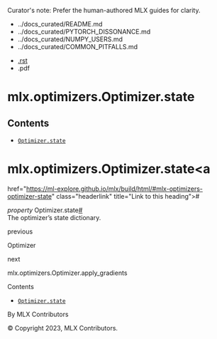 Curator's note: Prefer the human-authored MLX guides for clarity.
- ../docs_curated/README.md
- ../docs_curated/PYTORCH_DISSONANCE.md
- ../docs_curated/NUMPY_USERS.md
- ../docs_curated/COMMON_PITFALLS.md


<div id="main-content" class="bd-main" role="main">

<div class="sbt-scroll-pixel-helper">

</div>

<div class="bd-content">

<div class="bd-article-container">

<div class="bd-header-article d-print-none">

<div class="header-article-items header-article__inner">

<div class="header-article-items__start">

<div class="header-article-item">

<span class="fa-solid fa-bars"></span>

</div>

</div>

<div class="header-article-items__end">

<div class="header-article-item">

<div class="article-header-buttons">

<a href="https://github.com/ml-explore/mlx"
class="btn btn-sm btn-source-repository-button"
data-bs-placement="bottom" data-bs-toggle="tooltip" target="_blank"
title="Source repository"><span class="btn__icon-container"> <em></em>
</span></a>

<div class="dropdown dropdown-download-buttons">

- <a
  href="https://ml-explore.github.io/mlx/build/html/_sources/python/optimizers/_autosummary/mlx.optimizers.Optimizer.state.rst"
  class="btn btn-sm btn-download-source-button dropdown-item"
  data-bs-placement="left" data-bs-toggle="tooltip" target="_blank"
  title="Download source file"><span class="btn__icon-container">
  <em></em> </span> <span class="btn__text-container">.rst</span></a>
- <span class="btn__icon-container"> </span>
  <span class="btn__text-container">.pdf</span>

</div>

<span class="btn__icon-container"> </span>

<span class="fa-solid fa-list"></span>

</div>

</div>

</div>

</div>

</div>

<div id="jb-print-docs-body" class="onlyprint">

# mlx.optimizers.Optimizer.state

<div id="print-main-content">

<div id="jb-print-toc">

<div>

## Contents

</div>

- <a
  href="https://ml-explore.github.io/mlx/build/html/#mlx.optimizers.Optimizer.state"
  class="reference internal nav-link"><span class="pre"><code
  class="docutils literal notranslate">Optimizer.state</code></span></a>

</div>

</div>

</div>

<div id="searchbox">

</div>

<div id="mlx-optimizers-optimizer-state" class="section">

# mlx.optimizers.Optimizer.state<a
href="https://ml-explore.github.io/mlx/build/html/#mlx-optimizers-optimizer-state"
class="headerlink" title="Link to this heading">#</a>

*<span class="pre">property</span><span class="w"> </span>*<span class="sig-prename descclassname"><span class="pre">Optimizer.</span></span><span class="sig-name descname"><span class="pre">state</span></span><a
href="https://ml-explore.github.io/mlx/build/html/#mlx.optimizers.Optimizer.state"
class="headerlink" title="Link to this definition">#</a>  
The optimizer’s state dictionary.

</div>

<div class="prev-next-area">

<a
href="https://ml-explore.github.io/mlx/build/html/python/optimizers/optimizer.html"
class="left-prev" title="previous page"><em></em></a>

<div class="prev-next-info">

previous

Optimizer

</div>

<a
href="https://ml-explore.github.io/mlx/build/html/python/optimizers/_autosummary/mlx.optimizers.Optimizer.apply_gradients.html"
class="right-next" title="next page"></a>

<div class="prev-next-info">

next

mlx.optimizers.Optimizer.apply_gradients

</div>

</div>

</div>

<div class="bd-sidebar-secondary bd-toc">

<div class="sidebar-secondary-items sidebar-secondary__inner">

<div class="sidebar-secondary-item">

<div class="page-toc tocsection onthispage">

Contents

</div>

- <a
  href="https://ml-explore.github.io/mlx/build/html/#mlx.optimizers.Optimizer.state"
  class="reference internal nav-link"><span class="pre"><code
  class="docutils literal notranslate">Optimizer.state</code></span></a>

</div>

</div>

</div>

</div>

<div class="bd-footer-content__inner container">

<div class="footer-item">

By MLX Contributors

</div>

<div class="footer-item">

© Copyright 2023, MLX Contributors.  

</div>

<div class="footer-item">

</div>

<div class="footer-item">

</div>

</div>

</div>
